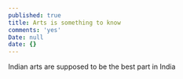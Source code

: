 ```yaml
---
published: true
title: Arts is something to know
comments: 'yes'
Date: null
date: {}
---
```

Indian arts are supposed to be the best part in India
